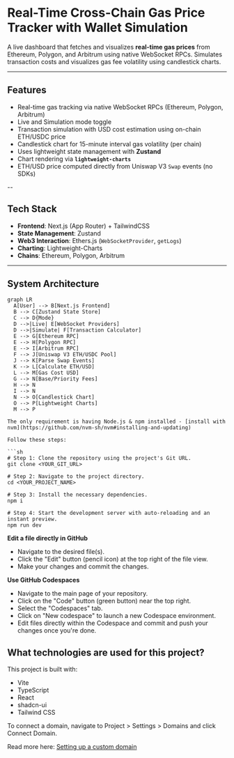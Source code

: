 # Real-Time Cross-Chain Gas Price Tracker with Wallet Simulation

A live dashboard that fetches and visualizes **real-time gas prices** from Ethereum, Polygon, and Arbitrum using native WebSocket RPCs. Simulates transaction costs and visualizes gas fee volatility using candlestick charts.

---

##  Features

- Real-time gas tracking via native WebSocket RPCs (Ethereum, Polygon, Arbitrum)
- Live and Simulation mode toggle
- Transaction simulation with USD cost estimation using on-chain ETH/USDC price
-  Candlestick chart for 15-minute interval gas volatility (per chain)
- Uses lightweight state management with **Zustand**
- Chart rendering via **`lightweight-charts`**
-  ETH/USD price computed directly from Uniswap V3 `Swap` events (no SDKs)

--
##  Tech Stack

- **Frontend**: Next.js (App Router) + TailwindCSS
- **State Management**: Zustand
- **Web3 Interaction**: Ethers.js (`WebSocketProvider`, `getLogs`)
- **Charting**: Lightweight-Charts
- **Chains**: Ethereum, Polygon, Arbitrum

---

##  System Architecture

```mermaid
graph LR
  A[User] --> B[Next.js Frontend]
  B --> C[Zustand State Store]
  C --> D{Mode}
  D -->|Live| E[WebSocket Providers]
  D -->|Simulate| F[Transaction Calculator]
  E --> G[Ethereum RPC]
  E --> H[Polygon RPC]
  E --> I[Arbitrum RPC]
  F --> J[Uniswap V3 ETH/USDC Pool]
  J --> K[Parse Swap Events]
  K --> L[Calculate ETH/USD]
  L --> M[Gas Cost USD]
  G --> N[Base/Priority Fees]
  H --> N
  I --> N
  N --> O[Candlestick Chart]
  O --> P[Lightweight Charts]
  M --> P

The only requirement is having Node.js & npm installed - [install with nvm](https://github.com/nvm-sh/nvm#installing-and-updating)

Follow these steps:

```sh
# Step 1: Clone the repository using the project's Git URL.
git clone <YOUR_GIT_URL>

# Step 2: Navigate to the project directory.
cd <YOUR_PROJECT_NAME>

# Step 3: Install the necessary dependencies.
npm i

# Step 4: Start the development server with auto-reloading and an instant preview.
npm run dev
```

**Edit a file directly in GitHub**

- Navigate to the desired file(s).
- Click the "Edit" button (pencil icon) at the top right of the file view.
- Make your changes and commit the changes.

**Use GitHub Codespaces**

- Navigate to the main page of your repository.
- Click on the "Code" button (green button) near the top right.
- Select the "Codespaces" tab.
- Click on "New codespace" to launch a new Codespace environment.
- Edit files directly within the Codespace and commit and push your changes once you're done.

## What technologies are used for this project?

This project is built with:

- Vite
- TypeScript
- React
- shadcn-ui
- Tailwind CSS



To connect a domain, navigate to Project > Settings > Domains and click Connect Domain.

Read more here: [Setting up a custom domain](https://docs.lovable.dev/tips-tricks/custom-domain#step-by-step-guide)
